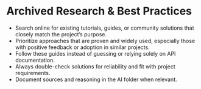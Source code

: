 # Archived Research & Best Practices
- Search online for existing tutorials, guides, or community solutions that closely match the project’s purpose.
- Prioritize approaches that are proven and widely used, especially those with positive feedback or adoption in similar projects.
- Follow these guides instead of guessing or relying solely on API documentation.
- Always double-check solutions for reliability and fit with project requirements.
- Document sources and reasoning in the AI folder when relevant.